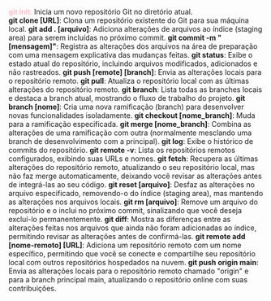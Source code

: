 <span style="color:pink">**git init**:</span> Inicia um novo repositório Git no diretório atual.<br>
**git clone [URL]**: Clona um repositório existente do Git para sua máquina local.
**git add . [arquivo]**: Adiciona alterações de arquivos ao índice (staging area) para serem incluídas no próximo commit.
**git commit -m "[mensagem]"**: Registra as alterações dos arquivos na área de preparação com uma mensagem explicativa das mudanças feitas.
**git status**: Exibe o estado atual do repositório, incluindo arquivos modificados, adicionados e não rastreados.
**git push [remote] [branch]**: Envia as alterações locais para o repositório remoto.
**git pull**: Atualiza o repositório local com as últimas alterações do repositório remoto.
**git branch**: Lista todas as branches locais e destaca a branch atual, mostrando o fluxo de trabalho do projeto.
**git branch [nome]**: Cria uma nova ramificação (branch) para desenvolver novas funcionalidades isoladamente.
**git checkout [nome_branch]**: Muda para a ramificação especificada.
**git merge [nome_branch]**: Combina as alterações de uma ramificação com outra (normalmente mesclando uma branch de desenvolvimento com a principal).
**git log**: Exibe o histórico de commits do repositório.
**git remote -v**: Lista os repositórios remotos configurados, exibindo suas URLs e nomes.
**git fetch**: Recupera as últimas alterações do repositório remoto, atualizando o seu repositório local, mas não faz merge automaticamente, deixando você revisar as alterações antes de integrá-las ao seu código.
**git reset [arquivo]**: Desfaz as alterações no arquivo especificado, removendo-o do índice (staging area), mas mantendo as alterações nos arquivos locais.
**git rm [arquivo]**: Remove um arquivo do repositório e o inclui no próximo commit, sinalizando que você deseja excluí-lo permanentemente.
**git diff**: Mostra as diferenças entre as alterações feitas nos arquivos que ainda não foram adicionadas ao índice, permitindo revisar as alterações antes de confirmá-las.
**git remote add [nome-remoto] [URL]**: Adiciona um repositório remoto com um nome específico, permitindo que você se conecte e compartilhe seu repositório local com outros repositórios hospedados na nuvem.
**git push origin main**: Envia as alterações locais para o repositório remoto chamado "origin" e para a branch principal main, atualizando o repositório online com suas contribuições.
